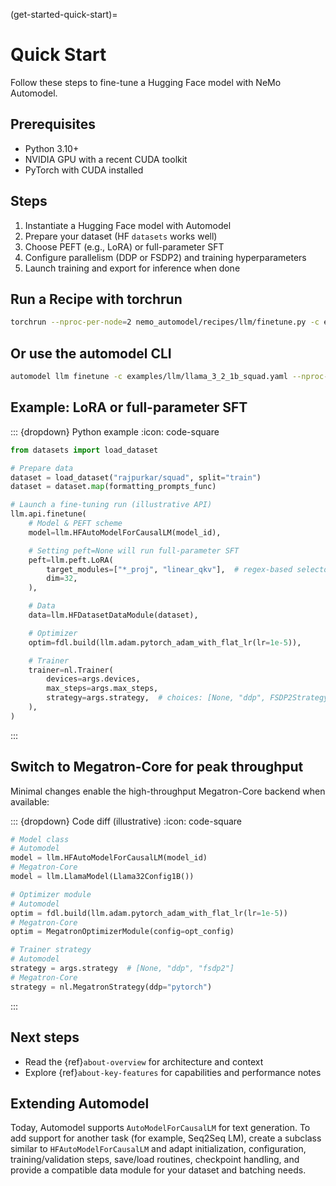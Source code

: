 (get-started-quick-start)=
# Quick Start

Follow these steps to fine-tune a Hugging Face model with NeMo Automodel.

## Prerequisites

- Python 3.10+
- NVIDIA GPU with a recent CUDA toolkit
- PyTorch with CUDA installed

## Steps

1. Instantiate a Hugging Face model with Automodel
2. Prepare your dataset (HF `datasets` works well)
3. Choose PEFT (e.g., LoRA) or full-parameter SFT
4. Configure parallelism (DDP or FSDP2) and training hyperparameters
5. Launch training and export for inference when done

## Run a Recipe with torchrun

```bash
torchrun --nproc-per-node=2 nemo_automodel/recipes/llm/finetune.py -c examples/llm/llama_3_2_1b_squad.yaml
```

## Or use the automodel CLI

```bash
automodel llm finetune -c examples/llm/llama_3_2_1b_squad.yaml --nproc-per-node=2
```

## Example: LoRA or full-parameter SFT

::: {dropdown} Python example
:icon: code-square

```python
from datasets import load_dataset

# Prepare data
dataset = load_dataset("rajpurkar/squad", split="train")
dataset = dataset.map(formatting_prompts_func)

# Launch a fine-tuning run (illustrative API)
llm.api.finetune(
    # Model & PEFT scheme
    model=llm.HFAutoModelForCausalLM(model_id),

    # Setting peft=None will run full-parameter SFT
    peft=llm.peft.LoRA(
        target_modules=["*_proj", "linear_qkv"],  # regex-based selector
        dim=32,
    ),

    # Data
    data=llm.HFDatasetDataModule(dataset),

    # Optimizer
    optim=fdl.build(llm.adam.pytorch_adam_with_flat_lr(lr=1e-5)),

    # Trainer
    trainer=nl.Trainer(
        devices=args.devices,
        max_steps=args.max_steps,
        strategy=args.strategy,  # choices: [None, "ddp", FSDP2Strategy]
    ),
)
```
:::

## Switch to Megatron-Core for peak throughput

Minimal changes enable the high-throughput Megatron-Core backend when available:

::: {dropdown} Code diff (illustrative)
:icon: code-square

```python
# Model class
# Automodel
model = llm.HFAutoModelForCausalLM(model_id)
# Megatron-Core
model = llm.LlamaModel(Llama32Config1B())

# Optimizer module
# Automodel
optim = fdl.build(llm.adam.pytorch_adam_with_flat_lr(lr=1e-5))
# Megatron-Core
optim = MegatronOptimizerModule(config=opt_config)

# Trainer strategy
# Automodel
strategy = args.strategy  # [None, "ddp", "fsdp2"]
# Megatron-Core
strategy = nl.MegatronStrategy(ddp="pytorch")
```
:::

## Next steps

- Read the {ref}`about-overview` for architecture and context
- Explore {ref}`about-key-features` for capabilities and performance notes

## Extending Automodel

Today, Automodel supports `AutoModelForCausalLM` for text generation. To add support for another task (for example, Seq2Seq LM), create a subclass similar to `HFAutoModelForCausalLM` and adapt initialization, configuration, training/validation steps, save/load routines, checkpoint handling, and provide a compatible data module for your dataset and batching needs.
